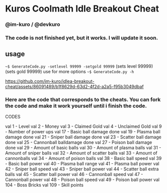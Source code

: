 # Kuros Coolmath Idle Breakout Cheat 
### @im-kuro / @devkuro
### The code is not finished yet, but it works. I will update it soon.



## usage

`~$ GenerateCode.py -setlevel 99999 -setgold 99999`
		(sets level 99999)  (sets gold 99999)
use for more options
`~$ GenerateCode.py -h`


https://github.com/im-kuro/idlea-breakout-cheat/assets/86091489/b1f8629d-63d2-4f2d-a2a5-f95b3049dbaf



### Here are the code that corresponds to the cheats. You can fork the code and make it work yourself until i finish the code.


CODES

val 1 - Level
val 2 - Money
val 3 - Claimed Gold
val 4 - Unclaimed Gold
val 9 - Number of power ups
val 17 - Basic ball damage done
val 19 - Plasma ball damage done
val 21 - Sniper ball damage done
val 23 - Scatter ball damage done 
val 25 - Cannonball balldamage done
val 27 - Poison ball damage done
val 29 - Amount of basic balls
val 30 - Amount of plasma balls
val 31 - Amount of sniper balls
val 32 - Amount of scatter balls
val 33 - Amount of cannonballs
val 34 - Amount of poison balls
val 38 - Basic ball speed
val 39 - Basic ball power
val 40 - Plasma ball range
val 41 - Plasma ball power
val 42 - Sniper ball speed
val 43 - Sniper ball power
val 44 - Scatter ball extra balls
val 45 - Scatter ball power
val 46 - Cannonball speed
val 47 - Cannonball power
val 48 - Poison ball speed
val 49 - Poison ball power
val 104 - Boss Bricks
val 109 - Skill points
